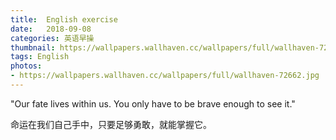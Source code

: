 ```yaml
---
title:  English exercise
date:   2018-09-08
categories: 英语早操
thumbnail: https://wallpapers.wallhaven.cc/wallpapers/full/wallhaven-72662.jpg
tags: English
photos:
- https://wallpapers.wallhaven.cc/wallpapers/full/wallhaven-72662.jpg
---
```


"Our fate lives within us. You only have to be brave enough to see it."
<p>命运在我们自己手中，只要足够勇敢，就能掌握它。</p>
